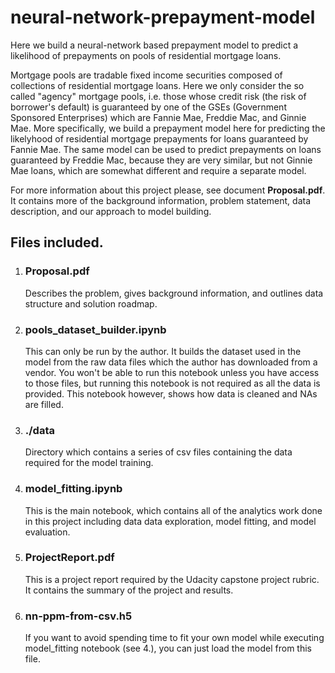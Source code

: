 # neural-network-prepayment-model

Here we build a neural-network based prepayment model to predict a likelihood of prepayments on pools of residential mortgage loans.

Mortgage pools are tradable fixed income securities composed of collections of residential mortgage loans. Here we only consider the so called "agency" mortgage pools, i.e. those whose credit risk (the risk of borrower's default) is guaranteed by one of the GSEs (Government Sponsored Enterprises) which are Fannie Mae, Freddie Mac, and Ginnie Mae. More specifically, we build a prepayment model here for predicting the likelyhood of residential mortgage prepayments for loans guaranteed by Fannie Mae. The same model can be used to predict prepayments on loans guaranteed by Freddie Mac, because they are very similar, but not Ginnie Mae loans, which are somewhat different and require a separate model. 

For more information about this project please, see document **Proposal.pdf**. It contains more of the background information, problem statement, data description, and our approach to model building. 

## Files included. 

1. ### Proposal.pdf <br/>
      Describes the problem, gives background information, and outlines data structure and solution roadmap. 
1. ### pools_dataset_builder.ipynb  <br/>
      This can only be run by the author. It builds the dataset used in the model from the raw data files which the author has downloaded from a vendor. You won't be able to run this notebook  unless you have access to those files, but running this notebook is not required as all the data is provided. This notebook however, shows how data is cleaned and NAs are filled. 
1. ### ./data  <br/>
      Directory which contains a series of csv files containing the data required for the model training. 
1. ### model_fitting.ipynb  <br/>
      This is the main notebook, which contains all of the analytics work done in this project including data data exploration, model fitting, and model evaluation.
1. ### ProjectReport.pdf  <br/>
      This is a project report required by the Udacity capstone project rubric. It contains the summary of the project and results. 
1. ### nn-ppm-from-csv.h5  <br/>
      If you want to avoid spending time to fit your own model while executing model_fitting notebook (see 4.), you can just load the model from this file. 
